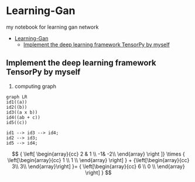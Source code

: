 # Learning-Gan
 my notebook for learning gan network

- [Learning-Gan](#learning-gan)
  - [Implement the deep learning framework TensorPy by myself](#implement-the-deep-learning-framework-tensorpy-by-myself)

## Implement the deep learning framework TensorPy by myself

1. computing graph

```mermaid
graph LR
id1((a))
id2((b))
id3((a x b))
id4((ab + c))
id5((c))

id1 --> id3 --> id4;
id2 --> id3;
id5 --> id4;
```
$$
{
\left[ \begin{array}{cc}
2 & 1 \\
-1& -2\\
\end{array}
\right ]}
\times
{
    \left[\begin{array}{cc}
    1 \\
    1 \\    
    \end{array}
    \right]
}
 +
{\left[\begin{array}{cc}
    3\\
    3\\
\end{array}\right]
}=
{
    \left[\begin{array}{cc}
    6 \\
    0 \\    
    \end{array}
    \right]
}
$$

